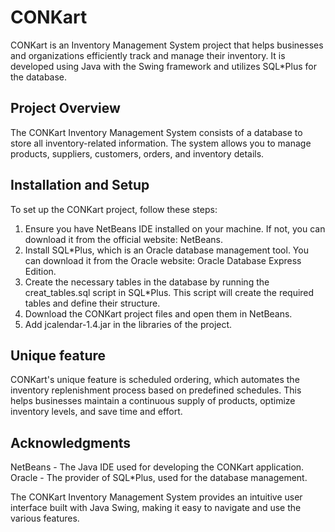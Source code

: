 # CONKart
CONKart is an Inventory Management System project that helps businesses and organizations efficiently track and manage their inventory. It is developed using Java with the Swing framework and utilizes SQL\*Plus for the database.

## Project Overview
The CONKart Inventory Management System consists of a database to store all inventory-related information. The system allows you to manage products, suppliers, customers, orders, and inventory details.

## Installation and Setup
To set up the CONKart project, follow these steps:
1. Ensure you have NetBeans IDE installed on your machine. If not, you can download it from the official website: NetBeans.
2. Install SQL\*Plus, which is an Oracle database management tool. You can download it from the Oracle website: Oracle Database Express Edition.
3. Create the necessary tables in the database by running the creat_tables.sql script in SQL\*Plus. This script will create the required tables and define their structure.
4. Download the CONKart project files and open them in NetBeans.
5. Add jcalendar-1.4.jar in the libraries of the project.

## Unique feature
CONKart's unique feature is scheduled ordering, which automates the inventory replenishment process based on predefined schedules. 
This helps businesses maintain a continuous supply of products, optimize inventory levels, and save time and effort.

## Acknowledgments
NetBeans - The Java IDE used for developing the CONKart application.
Oracle - The provider of SQL\*Plus, used for the database management.

The CONKart Inventory Management System provides an intuitive user interface built with Java Swing, making it easy to navigate and use the various features.
